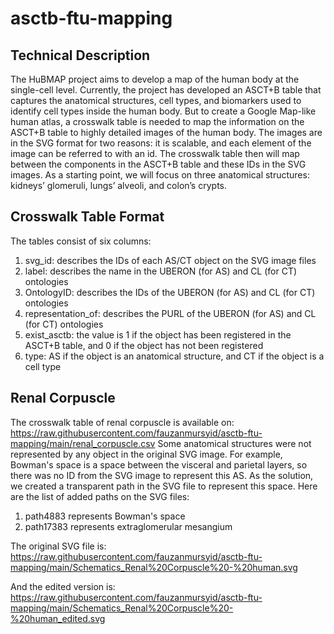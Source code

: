 # asctb-ftu-mapping

## Technical Description

The HuBMAP project aims to develop a map of the human body at the single-cell level. Currently, the project has developed an ASCT+B table that captures the anatomical structures, cell types, and biomarkers used to identify cell types inside the human body. But to create a Google Map-like human atlas, a crosswalk table is needed to map the information on the ASCT+B table to highly detailed images of the human body. 
The images are in the SVG format for two reasons: it is scalable, and each element of the image can be referred to with an id. The crosswalk table then will map between the components in the ASCT+B table and these IDs in the SVG images.
As a starting point, we will focus on three anatomical structures: kidneys’ glomeruli, lungs’ alveoli, and colon’s crypts. 

## Crosswalk Table Format

The tables consist of six columns:
1. svg_id: describes the IDs of each AS/CT object on the SVG image files
2. label: describes the name in the UBERON (for AS) and CL (for CT) ontologies
3. OntologyID: describes the IDs of the UBERON (for AS) and CL (for CT) ontologies
4. representation_of: describes the PURL of the UBERON (for AS) and CL (for CT) ontologies
5. exist_asctb: the value is 1 if the object has been registered in the ASCT+B table, and 0 if the object has not been registered
6. type: AS if the object is an anatomical structure, and CT if the object is a cell type

## Renal Corpuscle

The crosswalk table of renal corpuscle is available on: https://raw.githubusercontent.com/fauzanmursyid/asctb-ftu-mapping/main/renal_corpuscle.csv
Some anatomical structures were not represented by any object in the original SVG image. For example, Bowman's space is a space between the visceral and parietal layers, so there was no ID from the SVG image to represent this AS. As the solution, we created a transparent path in the SVG file to represent this space. Here are the list of added paths on the SVG files:
1. path4883 represents Bowman's space
2. path17383 represents extraglomerular mesangium

The original SVG file is: https://raw.githubusercontent.com/fauzanmursyid/asctb-ftu-mapping/main/Schematics_Renal%20Corpuscle%20-%20human.svg

And the edited version is: https://raw.githubusercontent.com/fauzanmursyid/asctb-ftu-mapping/main/Schematics_Renal%20Corpuscle%20-%20human_edited.svg

